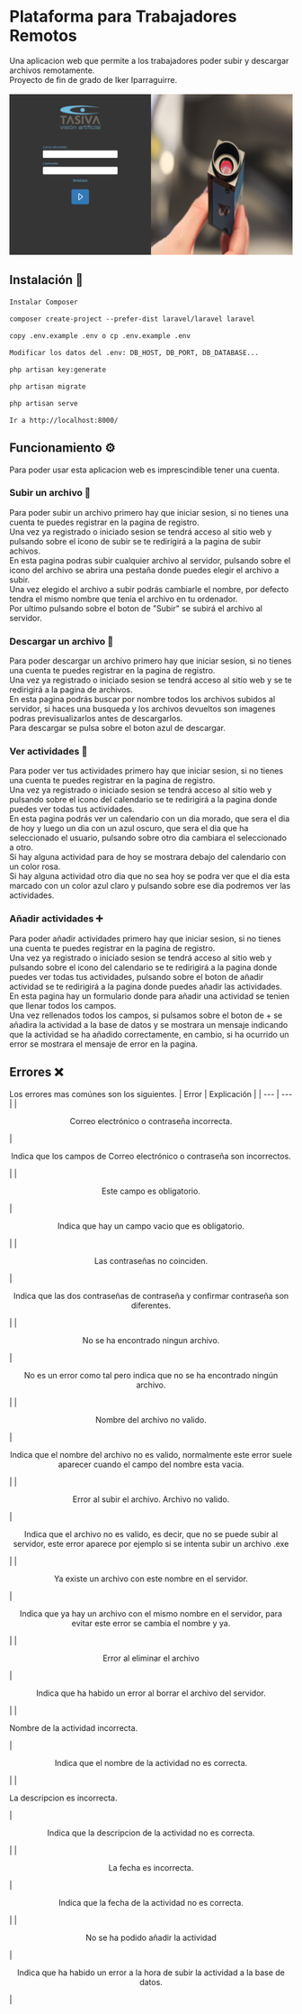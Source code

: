 # Plataforma para Trabajadores Remotos
Una aplicacion web que permite a los trabajadores poder subir y descargar archivos remotamente. <br>
Proyecto de fin de grado de Iker Iparraguirre. <br><br>
![](/public/images/portada_readme.PNG) <br>
## Instalación 🔧
```
Instalar Composer
```
```
composer create-project --prefer-dist laravel/laravel laravel
```
```
copy .env.example .env o cp .env.example .env
```
```
Modificar los datos del .env: DB_HOST, DB_PORT, DB_DATABASE...
```
```
php artisan key:generate
```
```
php artisan migrate
```
```
php artisan serve
```
```
Ir a http://localhost:8000/
```
## Funcionamiento ⚙️
Para poder usar esta aplicacion web es imprescindible tener una cuenta.
### Subir un archivo 🔼
Para poder subir un archivo primero hay que iniciar sesion, si no tienes una cuenta te puedes registrar en la pagina de registro. <br>
Una vez ya registrado o iniciado sesion se tendrá acceso al sitio web y pulsando sobre el icono de subir se te redirigirá a la pagina de subir achivos. <br>
En esta pagina podras subir cualquier archivo al servidor, pulsando sobre el icono del archivo se abrira una pestaña donde puedes elegir el archivo a subir. <br>
Una vez elegido el archivo a subir podrás cambiarle el nombre, por defecto tendra el mismo nombre que tenia el archivo en tu ordenador. <br>
Por ultimo pulsando sobre el boton de "Subir" se subirá el archivo al servidor.
### Descargar un archivo 🔽
Para poder descargar un archivo primero hay que iniciar sesion, si no tienes una cuenta te puedes registrar en la pagina de registro. <br>
Una vez ya registrado o iniciado sesion se tendrá acceso al sitio web y se te redirigirá a la pagina de archivos.<br>
En esta pagina podrás buscar por nombre todos los archivos subidos al servidor, si haces una busqueda y los archivos devueltos son imagenes podras previsualizarlos antes de descargarlos. <br>
Para descargar se pulsa sobre el boton azul de descargar. <br>
### Ver actividades 📅
Para poder ver tus actividades primero hay que iniciar sesion, si no tienes una cuenta te puedes registrar en la pagina de registro. <br>
Una vez ya registrado o iniciado sesion se tendrá acceso al sitio web y pulsando sobre el icono del calendario se te redirigirá a la pagina donde puedes ver todas tus actividades. <br>
En esta pagina podrás ver un calendario con un dia morado, que sera el dia de hoy y luego un dia con un azul oscuro, que sera el dia que ha seleccionado el usuario, pulsando sobre otro dia cambiara el seleccionado a otro. <br>
Si hay alguna actividad para de hoy se mostrara debajo del calendario con un color rosa. <br>
Si hay alguna actividad otro dia que no sea hoy se podra ver que el dia esta marcado con un color azul claro y pulsando sobre ese dia podremos ver las actividades.<br>
### Añadir actividades ➕
Para poder añadir actividades primero hay que iniciar sesion, si no tienes una cuenta te puedes registrar en la pagina de registro. <br>
Una vez ya registrado o iniciado sesion se tendrá acceso al sitio web y pulsando sobre el icono del calendario se te redirigirá a la pagina donde puedes ver todas tus actividades, pulsando sobre el boton de añadir actividad se te redirigirá a la pagina donde puedes añadir las actividades. <br>
En esta pagina hay un formulario donde para añadir una actividad se tenien que llenar todos los campos. <br>
Una vez rellenados todos los campos, si pulsamos sobre el boton de + se añadira la actividad a la base de datos y se mostrara un mensaje indicando que la actividad se ha añadido correctamente, en cambio, si ha ocurrido un error se mostrara el mensaje de error en la pagina.
## Errores ❌
Los errores mas comúnes son los siguientes.
| Error | Explicación |
| --- | --- |
| <p align='center'>Correo electrónico o contraseña incorrecta.</p> | <p align='center'>Indica que los campos de Correo electrónico o contraseña son incorrectos.</p> |
| <p align='center'>Este campo es obligatorio.</p> | <p align='center'>Indica que hay un campo vacio que es obligatorio.</p> |
| <p align='center'>Las contraseñas no coinciden.</p> | <p align='center'>Indica que las dos contraseñas de contraseña y confirmar contraseña son diferentes.</p> |
| <p align='center'>No se ha encontrado ningun archivo.</p> | <p align='center'>No es un error como tal pero indica que no se ha encontrado ningún archivo.</p> |
| <p align='center'>Nombre del archivo no valido.</p> | <p align='center'>Indica que el nombre del archivo no es valido, normalmente este error suele aparecer cuando el campo del nombre esta vacia.</p> |
| <p align='center'>Error al subir el archivo. Archivo no valido.</p> | <p align='center'>Indica que el archivo no es valido, es decir, que no se puede subir al servidor, este error aparece por ejemplo si se intenta subir un archivo .exe</p> |
| <p align='center'>Ya existe un archivo con este nombre en el servidor.</p> | <p align='center'>Indica que ya hay un archivo con el mismo nombre en el servidor, para evitar este error se cambia el nombre y ya.</p> |
| <p align='center'>Error al eliminar el archivo</p> | <p align='center'>Indica que ha habido un error al borrar el archivo del servidor.</p> |
| <p aling='center'>Nombre de la actividad incorrecta.</p> | <p align='center'>Indica que el nombre de la actividad no es correcta.</p> |
| <p aling='center'>La descripcion es incorrecta.</p> | <p align='center'>Indica que la descripcion de la actividad no es correcta.</p> |
| <p align='center'>La fecha es incorrecta.</p> | <p align='center'>Indica que la fecha de la actividad no es correcta.</p> |
| <p align='center'>No se ha podido añadir la actividad</p> | <p align='center'>Indica que ha habido un error a la hora de subir la actividad a la base de datos.</p> |
